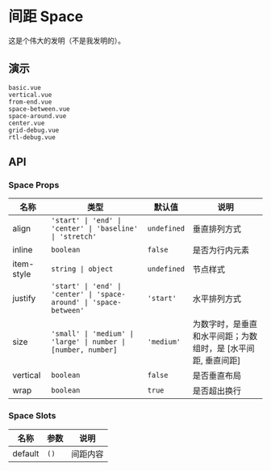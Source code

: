 # 间距 Space

这是个伟大的发明（不是我发明的）。

## 演示

```demo
basic.vue
vertical.vue
from-end.vue
space-between.vue
space-around.vue
center.vue
grid-debug.vue
rtl-debug.vue
```

## API

### Space Props

| 名称 | 类型 | 默认值 | 说明 |
| --- | --- | --- | --- |
| align | `'start' \| 'end' \| 'center' \| 'baseline' \| 'stretch'` | `undefined` | 垂直排列方式 |
| inline | `boolean` | `false` | 是否为行内元素 |
| item-style | `string \| object` | `undefined` | 节点样式 |
| justify | `'start' \| 'end' \| 'center' \| 'space-around' \| 'space-between'` | `'start'` | 水平排列方式 |
| size | `'small' \| 'medium' \| 'large' \| number \| [number, number]` | `'medium'` | 为数字时，是垂直和水平间距；为数组时，是 [水平间距, 垂直间距] |
| vertical | `boolean` | `false` | 是否垂直布局 |
| wrap | `boolean` | `true` | 是否超出换行 |

### Space Slots

| 名称    | 参数 | 说明     |
| ------- | ---- | -------- |
| default | `()` | 间距内容 |
